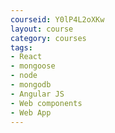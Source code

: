 ```yaml
---
courseid: Y0lP4L2oXKw
layout: course
category: courses
tags:
- React 
- mongoose
- node
- mongodb
- Angular JS
- Web components
- Web App
---
```

